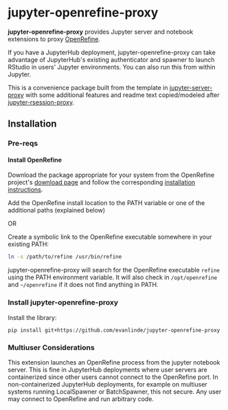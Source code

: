 # jupyter-openrefine-proxy

**jupyter-openrefine-proxy** provides Jupyter server and notebook extensions to proxy [OpenRefine](https://openrefine.org/).

If you have a JupyterHub deployment, jupyter-openrefine-proxy can take advantage of JupyterHub's existing authenticator and spawner to launch RStudio in users' Jupyter environments. You can also run this from within Jupyter.

This is a convenience package built from the template in [jupyter-server-proxy](https://github.com/jupyterhub/jupyter-server-proxy) with some additional features and readme text copied/modeled after [jupyter-rsession-proxy](https://github.com/jupyterhub/jupyter-rsession-proxy).


## Installation

### Pre-reqs

#### Install OpenRefine

Download the package appropriate for your system from the OpenRefine project's [download page](https://openrefine.org/download.html) and follow the corresponding [installation instructions](https://github.com/OpenRefine/OpenRefine/wiki/Installation-Instructions).

Add the OpenRefine install location to the PATH variable or one of the additional paths (explained below)

OR

Create a symbolic link to the OpenRefine executable somewhere in your existing PATH:
```bash
ln -s /path/to/refine /usr/bin/refine
```

jupyter-openrefine-proxy will search for the OpenRefine executable `refine` using the PATH environment variable. It will also check in `/opt/openrefine` and `~/openrefine` if it does not find anything in PATH.


### Install jupyter-openrefine-proxy

Install the library:
```
pip install git+https://github.com/evanlinde/jupyter-openrefine-proxy
```


### Multiuser Considerations

This extension launches an OpenRefine process from the jupyter notebook server. This is fine in JupyterHub deployments where user servers are containerized since other users cannot connect to the OpenRefine port. In non-containerized JupyterHub deployments, for example on multiuser systems running LocalSpawner or BatchSpawner, this not secure. Any user may connect to OpenRefine and run arbitrary code.

